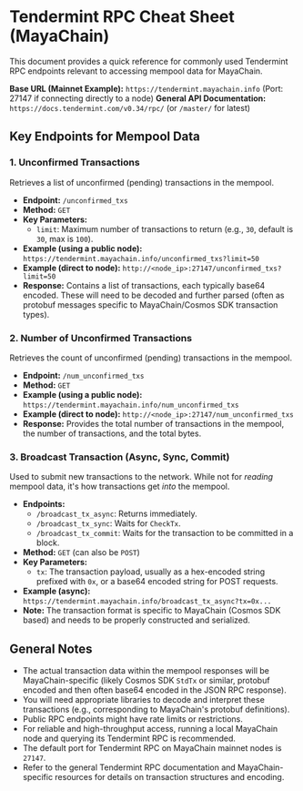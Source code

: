 # Tendermint RPC Cheat Sheet (MayaChain)

This document provides a quick reference for commonly used Tendermint RPC endpoints relevant to accessing mempool data for MayaChain.

**Base URL (Mainnet Example):** `https://tendermint.mayachain.info` (Port: 27147 if connecting directly to a node)
**General API Documentation:** `https://docs.tendermint.com/v0.34/rpc/` (or `/master/` for latest)

## Key Endpoints for Mempool Data

### 1. Unconfirmed Transactions

Retrieves a list of unconfirmed (pending) transactions in the mempool.

*   **Endpoint:** `/unconfirmed_txs`
*   **Method:** `GET`
*   **Key Parameters:**
    *   `limit`: Maximum number of transactions to return (e.g., `30`, default is `30`, max is `100`).
*   **Example (using a public node):** `https://tendermint.mayachain.info/unconfirmed_txs?limit=50`
*   **Example (direct to node):** `http://<node_ip>:27147/unconfirmed_txs?limit=50`
*   **Response:** Contains a list of transactions, each typically base64 encoded. These will need to be decoded and further parsed (often as protobuf messages specific to MayaChain/Cosmos SDK transaction types).

### 2. Number of Unconfirmed Transactions

Retrieves the count of unconfirmed (pending) transactions in the mempool.

*   **Endpoint:** `/num_unconfirmed_txs`
*   **Method:** `GET`
*   **Example (using a public node):** `https://tendermint.mayachain.info/num_unconfirmed_txs`
*   **Example (direct to node):** `http://<node_ip>:27147/num_unconfirmed_txs`
*   **Response:** Provides the total number of transactions in the mempool, the number of transactions, and the total bytes.

### 3. Broadcast Transaction (Async, Sync, Commit)

Used to submit new transactions to the network. While not for *reading* mempool data, it's how transactions get *into* the mempool.

*   **Endpoints:**
    *   `/broadcast_tx_async`: Returns immediately.
    *   `/broadcast_tx_sync`: Waits for `CheckTx`.
    *   `/broadcast_tx_commit`: Waits for the transaction to be committed in a block.
*   **Method:** `GET` (can also be `POST`)
*   **Key Parameters:**
    *   `tx`: The transaction payload, usually as a hex-encoded string prefixed with `0x`, or a base64 encoded string for POST requests.
*   **Example (async):** `https://tendermint.mayachain.info/broadcast_tx_async?tx=0x...`
*   **Note:** The transaction format is specific to MayaChain (Cosmos SDK based) and needs to be properly constructed and serialized.

## General Notes

*   The actual transaction data within the mempool responses will be MayaChain-specific (likely Cosmos SDK `StdTx` or similar, protobuf encoded and then often base64 encoded in the JSON RPC response).
*   You will need appropriate libraries to decode and interpret these transactions (e.g., corresponding to MayaChain's protobuf definitions).
*   Public RPC endpoints might have rate limits or restrictions.
*   For reliable and high-throughput access, running a local MayaChain node and querying its Tendermint RPC is recommended.
*   The default port for Tendermint RPC on MayaChain mainnet nodes is `27147`.
*   Refer to the general Tendermint RPC documentation and MayaChain-specific resources for details on transaction structures and encoding. 